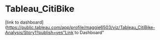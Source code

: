 # Tableau_CitiBike

[link to dashboard](https://public.tableau.com/app/profile/maggie6503/viz/Tableau_CitiBike-Analysis/Story1?publish=yes"Link to Dashboard"
